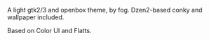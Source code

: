 
A light gtk2/3 and openbox theme, by fog.
Dzen2-based conky and wallpaper included.

Based on Color UI and Flatts.
